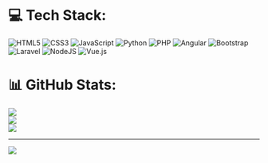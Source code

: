 
# 💻 Tech Stack:
![HTML5](https://img.shields.io/badge/html5-%23E34F26.svg?style=for-the-badge&logo=html5&logoColor=white) ![CSS3](https://img.shields.io/badge/css3-%231572B6.svg?style=for-the-badge&logo=css3&logoColor=white) ![JavaScript](https://img.shields.io/badge/javascript-%23323330.svg?style=for-the-badge&logo=javascript&logoColor=%23F7DF1E) ![Python](https://img.shields.io/badge/python-3670A0?style=for-the-badge&logo=python&logoColor=ffdd54) ![PHP](https://img.shields.io/badge/php-%23777BB4.svg?style=for-the-badge&logo=php&logoColor=white) ![Angular](https://img.shields.io/badge/angular-%23DD0031.svg?style=for-the-badge&logo=angular&logoColor=white) ![Bootstrap](https://img.shields.io/badge/bootstrap-%238511FA.svg?style=for-the-badge&logo=bootstrap&logoColor=white) ![Laravel](https://img.shields.io/badge/laravel-%23FF2D20.svg?style=for-the-badge&logo=laravel&logoColor=white) ![NodeJS](https://img.shields.io/badge/node.js-6DA55F?style=for-the-badge&logo=node.js&logoColor=white) ![Vue.js](https://img.shields.io/badge/vue.js-%2335495e.svg?style=for-the-badge&logo=vuedotjs&logoColor=%234FC08D)
# 📊 GitHub Stats:
![](https://github-readme-stats.vercel.app/api?username=quangmeo37&theme=dark&hide_border=false&include_all_commits=false&count_private=false)<br/>
![](https://nirzak-streak-stats.vercel.app/?user=quangmeo37&theme=dark&hide_border=false)<br/>
![](https://github-readme-stats.vercel.app/api/top-langs/?username=quangmeo37&theme=dark&hide_border=false&include_all_commits=false&count_private=false&layout=compact)

---
[![](https://visitcount.itsvg.in/api?id=quangmeo37&icon=0&color=0)](https://visitcount.itsvg.in)

<!-- Proudly created with GPRM ( https://gprm.itsvg.in ) -->

